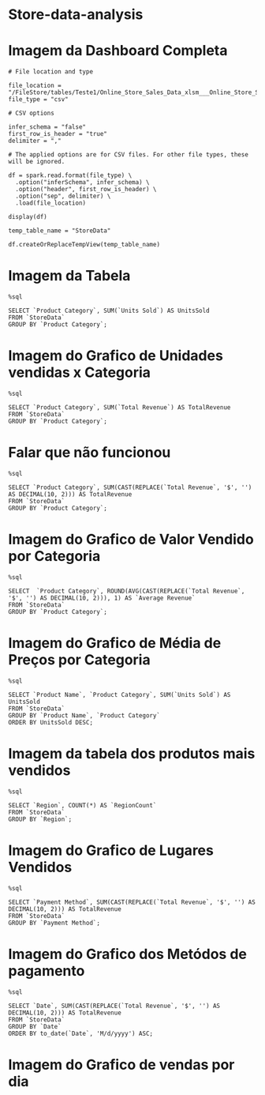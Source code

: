 # Store-data-analysis

# Imagem da Dashboard Completa

```
# File location and type

file_location = "/FileStore/tables/Teste1/Online_Store_Sales_Data_xlsm___Online_Store_Sales.csv"
file_type = "csv"

# CSV options

infer_schema = "false"
first_row_is_header = "true"
delimiter = ","

# The applied options are for CSV files. For other file types, these will be ignored.

df = spark.read.format(file_type) \
  .option("inferSchema", infer_schema) \
  .option("header", first_row_is_header) \
  .option("sep", delimiter) \
  .load(file_location)

display(df)

temp_table_name = "StoreData"

df.createOrReplaceTempView(temp_table_name)

```

# Imagem da Tabela


```
%sql

SELECT `Product Category`, SUM(`Units Sold`) AS UnitsSold
FROM `StoreData`
GROUP BY `Product Category`;

```

# Imagem do Grafico de Unidades vendidas x Categoria

```
%sql

SELECT `Product Category`, SUM(`Total Revenue`) AS TotalRevenue
FROM `StoreData`
GROUP BY `Product Category`;
```

# Falar que não funcionou

```
%sql

SELECT `Product Category`, SUM(CAST(REPLACE(`Total Revenue`, '$', '') AS DECIMAL(10, 2))) AS TotalRevenue
FROM `StoreData`
GROUP BY `Product Category`;
```

# Imagem do Grafico de Valor Vendido por Categoria

```
%sql

SELECT  `Product Category`, ROUND(AVG(CAST(REPLACE(`Total Revenue`, '$', '') AS DECIMAL(10, 2))), 1) AS `Average Revenue`
FROM `StoreData`
GROUP BY `Product Category`;

```

# Imagem do Grafico de Média de Preços por Categoria

```
%sql

SELECT `Product Name`, `Product Category`, SUM(`Units Sold`) AS UnitsSold
FROM `StoreData`
GROUP BY `Product Name`, `Product Category`
ORDER BY UnitsSold DESC;

```

# Imagem da tabela dos produtos mais vendidos

```
%sql

SELECT `Region`, COUNT(*) AS `RegionCount`
FROM `StoreData`
GROUP BY `Region`;

```

# Imagem do Grafico de Lugares Vendidos

```
%sql

SELECT `Payment Method`, SUM(CAST(REPLACE(`Total Revenue`, '$', '') AS DECIMAL(10, 2))) AS TotalRevenue
FROM `StoreData`
GROUP BY `Payment Method`;

```

# Imagem do Grafico dos Metódos de pagamento

```
%sql

SELECT `Date`, SUM(CAST(REPLACE(`Total Revenue`, '$', '') AS DECIMAL(10, 2))) AS TotalRevenue
FROM `StoreData`
GROUP BY `Date`
ORDER BY to_date(`Date`, 'M/d/yyyy') ASC;

```

# Imagem do Grafico de vendas por dia

